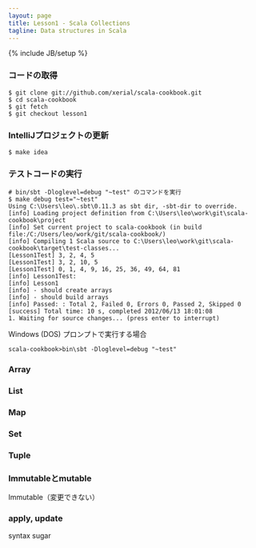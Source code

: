 ```yaml
---
layout: page
title: Lesson1 - Scala Collections
tagline: Data structures in Scala
---
```

{% include JB/setup %}

### コードの取得

	$ git clone git://github.com/xerial/scala-cookbook.git
	$ cd scala-cookbook
	$ git fetch
	$ git checkout lesson1

### IntelliJプロジェクトの更新

	$ make idea

### テストコードの実行

	# bin/sbt -Dloglevel=debug "~test" のコマンドを実行
	$ make debug test="~test"
    Using C:\Users\leo\.sbt\0.11.3 as sbt dir, -sbt-dir to override.
    [info] Loading project definition from C:\Users\leo\work\git\scala-cookbook\project
    [info] Set current project to scala-cookbook (in build file:/C:/Users/leo/work/git/scala-cookbook/)
    [info] Compiling 1 Scala source to C:\Users\leo\work\git\scala-cookbook\target\test-classes...
    [Lesson1Test] 3, 2, 4, 5
    [Lesson1Test] 3, 2, 10, 5
    [Lesson1Test] 0, 1, 4, 9, 16, 25, 36, 49, 64, 81
    [info] Lesson1Test:
    [info] Lesson1
    [info] - should create arrays
    [info] - should build arrays
    [info] Passed: : Total 2, Failed 0, Errors 0, Passed 2, Skipped 0
    [success] Total time: 10 s, completed 2012/06/13 18:01:08
    1. Waiting for source changes... (press enter to interrupt)

Windows (DOS) プロンプトで実行する場合

    scala-cookbook>bin\sbt -Dloglevel=debug "~test"

### Array



### List


### Map


### Set


### Tuple

   
### Immutableとmutable

Immutable（変更できない）

### apply, update

syntax sugar

